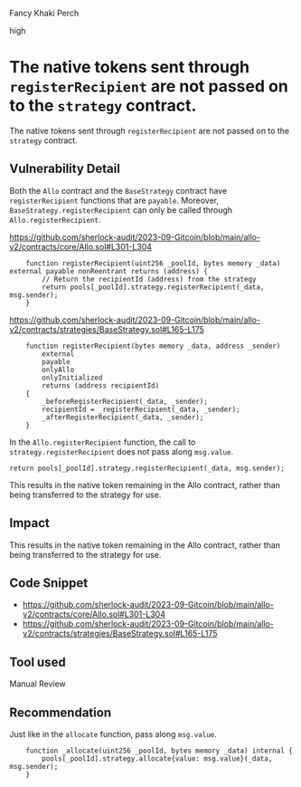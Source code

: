 Fancy Khaki Perch

high

# The native tokens sent through `registerRecipient` are not passed on to the `strategy` contract.
The native tokens sent through `registerRecipient` are not passed on to the `strategy` contract.
## Vulnerability Detail
Both the `Allo` contract and the `BaseStrategy` contract have `registerRecipient` functions that are `payable`.
Moreover, `BaseStrategy.registerRecipient` can only be called through `Allo.registerRecipient`.

https://github.com/sherlock-audit/2023-09-Gitcoin/blob/main/allo-v2/contracts/core/Allo.sol#L301-L304
```solidity
    function registerRecipient(uint256 _poolId, bytes memory _data) external payable nonReentrant returns (address) {
        // Return the recipientId (address) from the strategy
        return pools[_poolId].strategy.registerRecipient(_data, msg.sender);
    }
```

https://github.com/sherlock-audit/2023-09-Gitcoin/blob/main/allo-v2/contracts/strategies/BaseStrategy.sol#L165-L175
```solidity
    function registerRecipient(bytes memory _data, address _sender)
        external
        payable
        onlyAllo
        onlyInitialized
        returns (address recipientId)
    {
        _beforeRegisterRecipient(_data, _sender);
        recipientId = _registerRecipient(_data, _sender);
        _afterRegisterRecipient(_data, _sender);
    }
```

In the `Allo.registerRecipient` function, the call to `strategy.registerRecipient` does not pass along `msg.value`.
```solidity
return pools[_poolId].strategy.registerRecipient(_data, msg.sender);
```

This results in the native token remaining in the Allo contract, rather than being transferred to the strategy for use.
## Impact
This results in the native token remaining in the Allo contract, rather than being transferred to the strategy for use.
## Code Snippet
- https://github.com/sherlock-audit/2023-09-Gitcoin/blob/main/allo-v2/contracts/core/Allo.sol#L301-L304
- https://github.com/sherlock-audit/2023-09-Gitcoin/blob/main/allo-v2/contracts/strategies/BaseStrategy.sol#L165-L175
## Tool used

Manual Review

## Recommendation
Just like in the `allocate` function, pass along `msg.value`.
```solidity
    function _allocate(uint256 _poolId, bytes memory _data) internal {
        pools[_poolId].strategy.allocate{value: msg.value}(_data, msg.sender);
    }
```